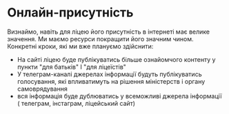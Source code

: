 # Онлайн-присутність
Визнаймо, навіть для ліцею його присутність в інтернеті має велике значення. Ми маємо ресурси покращити його значним чином. Конкретні кроки, які ми вже плануємо здійснити:
- На сайті ліцею буде публікуватись більше ознайомчого контенту у пункти "для батьків" І  "для ліцеїстів" 
- У телеграм-каналі джерелах інформації будуть публікуватись голосування, які впливатимуть на рішення міністерств і органу самоврядування
- вся інформація буде дублюватись у всеможливі джерела інформації ( телеграм, інстаграм, ліцейський сайт) 